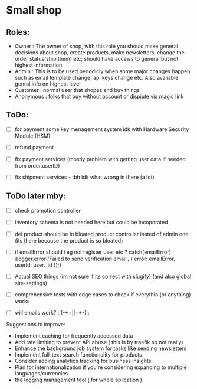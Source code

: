 # Small shop

## Roles:
- Owner : The owner of shop, with this role you should make general decisions about shop, create products, make newsletters, change the order status(ship them) etc; should have accews to general but not highest information
- Admin : This is to be used periodicly when some major changes happen such as email template change, api keys change etc. Also avaliable genral info on highest level
- Customer : normal user that shopes and buy things
- Anonymous : folks that buy without account or dispiute via magic link

## ToDo: 
 - [ ] for payment some key menagement system idk with Hardware Security Module (HSM)
 - [ ] refund payment

 - [ ] fix payment services (mostly problem with getting user data if needed from order.userID)
 - [ ] fix shipment services - tbh idk what wrong in there (a lot)

## ToDo later mby:
 - [ ] check promotion controller
 - [ ] inventory schema is not needed here but could be incoporated
 - [ ] del product should be in bloated product controller insted of admin one (its there becouse the product is so bloated)
 - [ ] if emailError should i eg not register user etc ? catch(emailError) {logger.error('Failed to send verification email', { error: emailError, userId: user._id });}


 - [ ] Actual SEO things (im not sure if its correct with slugify) (and also global site-settings)

 - [ ] comprehensive tests with edge cases to check if everythin (or anything) works
 - [ ] will emails work? :'(-+=||=+-)':

Suggestions to improve:
 - Implement caching for frequently accessed data
 - Add rate limiting to prevent API abuse ( this is by traefik so not really)
 - Enhance the background job system for tasks like sending newsletters
 - Implement full-text search functionality for products
 - Consider adding analytics tracking for business insights
 - Plan for internationalization if you're considering expanding to multiple languages/currencies
 - the logging management tool ( for whole aplication )